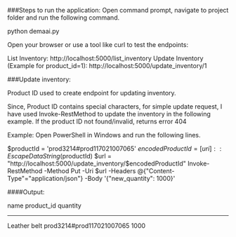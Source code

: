 ###Steps to run the application:
Open command prompt, navigate to project folder and run the following command.

python demaai.py


Open your browser or use a tool like curl to test the endpoints:

List Inventory: http://localhost:5000/list_inventory
Update Inventory (Example for product_id=1): http://localhost:5000/update_inventory/1



###Update inventory:

Product ID used to create endpoint for updating inventory.

Since, Product ID contains special characters, for simple update request, I have used Invoke-RestMethod to update the inventory in the following example.
If the product ID not found/invalid, returns error 404

Example:
Open PowerShell in Windows and run the following lines. 

$productId = 'prod3214#prod117021007065'
$encodedProductId = [uri]::EscapeDataString($productId)
$url = "http://localhost:5000/update_inventory/$encodedProductId"
Invoke-RestMethod -Method Put -Uri $url -Headers @{"Content-Type"="application/json"} -Body '{"new_quantity": 1000}'



####Output:

name         product_id                quantity
----         ----------                --------
Leather belt prod3214#prod117021007065     1000
